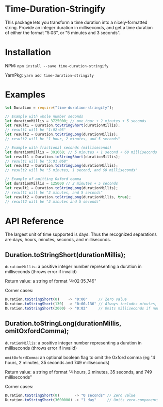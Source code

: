# Time-Duration-Stringify

This package lets you transform a time duration into a nicely-formatted string. Provide an integer duration in milliseconds, and get a time duration of either the format "5:03", or "5 minutes and 3 seconds".

# Installation

NPM: `npm install --save time-duration-stringify`

YarnPkg: `yarn add time-duration-stringify `

# Examples

```javascript
let Duration = require("time-duration-stringify");

// Example with whole number seconds
let durationMillis = 3725000; // one hour + 2 minutes + 5 seconds
let result1 = Duration.toStringShort(durationMillis);
// result1 will be "1:02:05"
let result2 = Duration.toStringLong(durationMillis);
// result2 will be "1 hour, 2 minutes, and 5 seconds"

// Example with fractional seconds (milliseconds)
let durationMillis = 301068; // 5 minutes + 1 second + 68 milliseconds
let result1 = Duration.toStringShort(durationMillis);
// result1 will be "5:01.068"
let result2 = Duration.toStringLong(durationMillis);
// result2 will be "5 minutes, 1 second, and 68 milliseconds"

// Example of omitting Oxford comma
let durationMillis = 125000 // 2 minutes + 5 seconds
let result1 = Duration.toStringLong(durationMillis);
// result1 will be "2 minutes, and 5 seconds"
let result2 = Duration.toStringLong(durationMillis, true);
// result2 will be "2 minutes and 5 seconds"
```

# API Reference

The largest unit of time supported is days. Thus the recognized separations are days, hours, minutes, seconds, and milliseconds.

## Duration.toStringShort(durationMillis);

`durationMillis`: a positive integer number representing a duration in milliseconds (throws error if invalid)

Return value: a string of format "4:02:35.749"

Corner cases:

```javascript
Duration.toStringShort(0)    -> "0:00"     // Zero value
Duration.toStringShort(130)  -> "0:00.130" // Always includes minutes, seconds
Duration.toStringShort(2000) -> "0:02"     // Omits milliseconds if none
```

## Duration.toStringLong(durationMillis, omitOxfordComma);

`durationMillis`: a positive integer number representing a duration in milliseconds (throws error if invalid)

`omitOxfordComma`: an optional boolean flag to omit the Oxford comma (eg "4 hours, 2 minutes, 35 seconds and 749 milliseconds)

Return value: a string of format "4 hours, 2 minutes, 35 seconds, and 749 milliseconds"

Corner cases:

```javascript
Duration.toStringShort(0)       -> "0 seconds" // Zero value
Duration.toStringShort(3600000) -> "1 day"     // Omits zero-components
```
